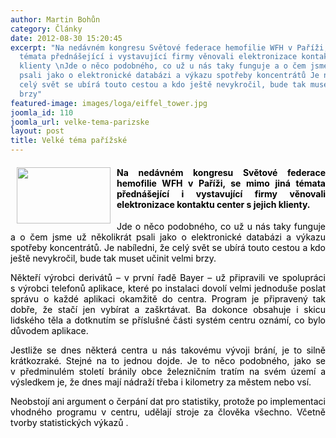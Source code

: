```yaml
---
author: Martin Bohůn
category: Články
date: 2012-08-30 15:20:45
excerpt: "Na nedávném kongresu Světové federace hemofilie WFH v Paříži, se mimo jiná
  témata přednášející i vystavující firmy věnovali elektronizace kontaktu center s jejich
  klienty \nJde o něco podobného, co už u nás taky funguje a o čem jsme už několikrát
  psali jako o elektronické databázi a výkazu spotřeby koncentrátů Je nabíledni, že
  celý svět se ubírá touto cestou a kdo ještě nevykročil, bude tak muset učinit velmi
  brzy"
featured-image: images/loga/eiffel_tower.jpg
joomla_id: 110
joomla_url: velke-tema-parizske
layout: post
title: Velké téma pařížské
---
```


<h4 style="text-align: justify;">
 <img border="0" height="90" src="{{ site.baseurl }}/images/loga/eiffel_tower.jpg" style="border: 0px currentColor; margin-right: 10px; margin-left: 10px; float: left;" width="150"/>
 <span style="color: #000000;">
  Na nedávném kongresu Světové federace hemofilie WFH v Paříži, se mimo jiná témata přednášející i vystavující firmy věnovali elektronizace kontaktu center s jejich klienty.
 </span>
</h4>
<p style="text-align: justify;">
 <span style="color: #000000;">
  Jde o něco podobného, co už u nás taky funguje a o čem jsme už několikrát psali jako o elektronické databázi a výkazu spotřeby koncentrátů. Je nabíledni, že celý svět se ubírá touto cestou a kdo ještě nevykročil, bude tak muset učinit velmi brzy.
 </span>
</p>
<p style="text-align: justify;">
 <span style="color: #000000;">
  Někteří výrobci derivátů – v první řadě Bayer – už připravili ve spolupráci s výrobci telefonů aplikace, které po instalaci dovolí velmi jednoduše poslat správu o každé aplikaci okamžitě do centra. Program je připravený tak dobře, že stačí jen vybírat a zaškrtávat. Ba dokonce obsahuje i skicu lidského těla a dotknutím se příslušné části systém centru oznámí, co bylo důvodem aplikace.
 </span>
</p>
<p style="text-align: justify;">
 <span style="color: #000000;">
  Jestliže se dnes některá centra u nás takovému vývoji brání, je to silně krátkozraké. Stejné na to jednou dojde. Je to něco podobného, jako se v předminulém století bránily obce železničním tratím na svém území a výsledkem je, že dnes mají nádraží třeba i kilometry za městem nebo vsí.
 </span>
</p>
<p style="text-align: justify;">
 <span style="color: #000000;">
  Neobstojí ani argument o čerpání dat pro statistiky, protože po implementaci vhodného programu v centru, udělají stroje za člověka všechno. Včetně tvorby statistických výkazů
 </span>
 .
</p>
